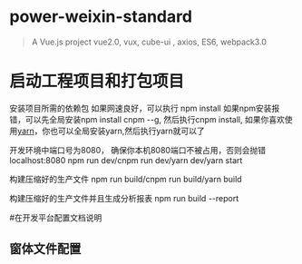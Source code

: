 # power-weixin-standard

> A Vue.js project vue2.0, vux, cube-ui , axios, ES6, webpack3.0

# 启动工程项目和打包项目

安装项目所需的依赖包
如果网速良好，可以执行 npm install
如果npm安装报错，可以先全局安装npm install cnpm --g,
然后执行cnpm install,
如果你喜欢使用[yarn](https://yarn.bootcss.com)，你也可以全局安装yarn,然后执行yarn就可以了

开发环境中端口号为8080， 确保你本机8080端口不被占用，否则会抛错 localhost:8080
npm run dev/cnpm run dev/yarn dev/yarn start

构建压缩好的生产文件
npm run build/cnpm run build/yarn build

构建压缩好的生产文件并且生成分析报表
npm run build --report


#在开发平台配置文档说明

## 窗体文件配置 ##
